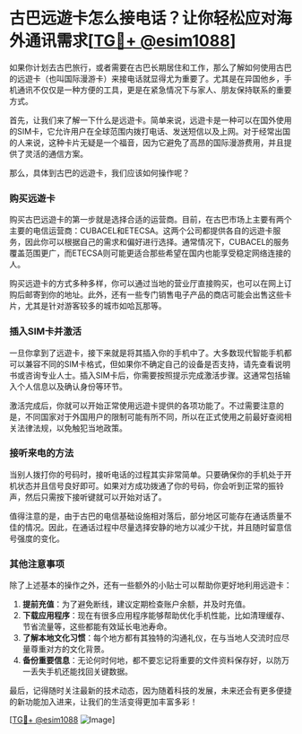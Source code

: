 # 古巴远遊卡怎么接电话？让你轻松应对海外通讯需求[[TG💪+ @esim1088](https://t.me/s/esim1088)]

如果你计划去古巴旅行，或者需要在古巴长期居住和工作，那么了解如何使用古巴的远遊卡（也叫国际漫游卡）来接电话就显得尤为重要了。尤其是在异国他乡，手机通讯不仅仅是一种方便的工具，更是在紧急情况下与家人、朋友保持联系的重要方式。

首先，让我们来了解一下什么是远遊卡。简单来说，远遊卡是一种可以在国外使用的SIM卡，它允许用户在全球范围内拨打电话、发送短信以及上网。对于经常出国的人来说，这种卡片无疑是一个福音，因为它避免了高昂的国际漫游费用，并且提供了灵活的通信方案。

那么，具体到古巴的远遊卡，我们应该如何操作呢？

### 购买远遊卡

购买古巴远遊卡的第一步就是选择合适的运营商。目前，在古巴市场上主要有两个主要的电信运营商：CUBACEL和ETECSA。这两个公司都提供各自的远遊卡服务，因此你可以根据自己的需求和偏好进行选择。通常情况下，CUBACEL的服务覆盖范围更广，而ETECSA则可能更适合那些希望在国内也能享受稳定网络连接的人。

购买远遊卡的方式多种多样，你可以通过当地的营业厅直接购买，也可以在网上订购后邮寄到你的地址。此外，还有一些专门销售电子产品的商店可能会出售这些卡片，尤其是针对游客较多的城市如哈瓦那等。

### 插入SIM卡并激活

一旦你拿到了远遊卡，接下来就是将其插入你的手机中了。大多数现代智能手机都可以兼容不同的SIM卡格式，但如果你不确定自己的设备是否支持，请先查看说明书或咨询专业人士。插入SIM卡后，你需要按照提示完成激活步骤。这通常包括输入个人信息以及确认身份等环节。

激活完成后，你就可以开始正常使用远遊卡提供的各项功能了。不过需要注意的是，不同国家对于外国用户的限制可能有所不同，所以在正式使用之前最好查阅相关法律法规，以免触犯当地政策。

### 接听来电的方法

当别人拨打你的号码时，接听电话的过程其实非常简单。只要确保你的手机处于开机状态并且信号良好即可。如果对方成功拨通了你的号码，你会听到正常的振铃声，然后只需按下接听键就可以开始对话了。

值得注意的是，由于古巴的电信基础设施相对落后，部分地区可能存在通话质量不佳的情况。因此，在通话过程中尽量选择安静的地方以减少干扰，并且随时留意信号强度的变化。

### 其他注意事项

除了上述基本的操作之外，还有一些额外的小贴士可以帮助你更好地利用远遊卡：

1. **提前充值**：为了避免断线，建议定期检查账户余额，并及时充值。
2. **下载应用程序**：现在有很多应用程序能够帮助优化手机性能，比如清理缓存、节省流量等，这些都能有效延长电池寿命。
3. **了解本地文化习惯**：每个地方都有其独特的沟通礼仪，在与当地人交流时应尽量尊重对方的文化背景。
4. **备份重要信息**：无论何时何地，都不要忘记将重要的文件资料保存好，以防万一丢失手机还能找回关键数据。

最后，记得随时关注最新的技术动态，因为随着科技的发展，未来还会有更多便捷的新功能加入进来，让我们的生活变得更加丰富多彩！

[[TG💪+ @esim1088](https://t.me/s/esim1088) ![Image](https://i.postimg.cc/4NQfJmqS/Snipaste-2025-05-13-00-14-12.png)]